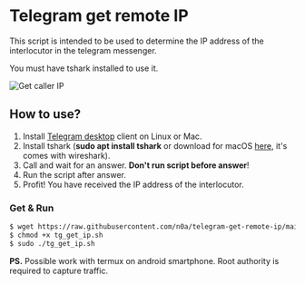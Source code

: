 # Telegram get remote IP

This script is intended to be used to determine the IP address of the interlocutor in the telegram messenger. 

You must have tshark installed to use it.

![Get caller IP](https://i.imgur.com/2Qlc3Kt.png)

## How to use?

1. Install [Telegram desktop](https://desktop.telegram.org/) client on Linux or Mac.
2. Install tshark (**sudo apt install tshark** or download for macOS [here](https://www.wireshark.org/download.html), it's comes with wireshark).
3. Call and wait for an answer. **Don't run script before answer**!
4. Run the script after answer.
5. Profit! You have received the IP address of the interlocutor.

### Get & Run

```sh
$ wget https://raw.githubusercontent.com/n0a/telegram-get-remote-ip/main/tg_get_ip.sh 
$ chmod +x tg_get_ip.sh
$ sudo ./tg_get_ip.sh
```

**PS.** Possible work with termux on android smartphone. Root authority is required to capture traffic.


